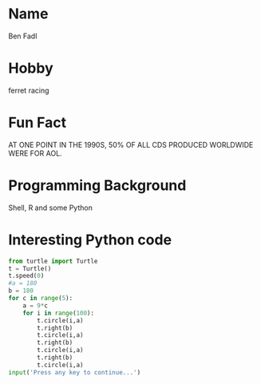 # Name
Ben Fadl
# Hobby
ferret racing

# Fun Fact
AT ONE POINT IN THE 1990S, 50% OF ALL CDS PRODUCED WORLDWIDE WERE FOR AOL.

# Programming Background
Shell, R and some Python

# Interesting Python code
```python
from turtle import Turtle
t = Turtle()
t.speed(0)
#a = 180
b = 180
for c in range(5):
 	a = 9*c
 	for i in range(100):
 		t.circle(i,a)
 		t.right(b)
 		t.circle(i,a)
 		t.right(b)
 		t.circle(i,a)
 		t.right(b)
 		t.circle(i,a)
input('Press any key to continue...')
```